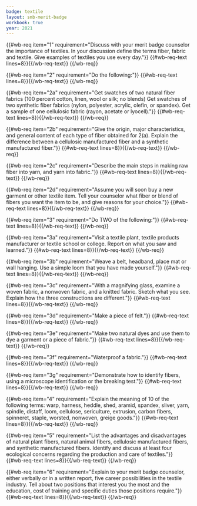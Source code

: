 ```yaml
---
badge: textile
layout: smb-merit-badge
workbook: true
year: 2021
---
```



{{#wb-req item="1" requirement="Discuss with your merit badge counselor the importance of textiles. In your discussion define the terms fiber, fabric and textile. Give examples of textiles you use every day."}}
{{#wb-req-text lines=8}}{{/wb-req-text}}
{{/wb-req}}

{{#wb-req item="2" requirement="Do the following:"}}
{{#wb-req-text lines=8}}{{/wb-req-text}}
{{/wb-req}}

{{#wb-req item="2a" requirement="Get swatches of two natural fiber fabrics (100 percent cotton, linen, wool or silk; no blends) Get swatches of two synthetic fiber fabrics (nylon, polyester, acrylic, olefin, or spandex). Get a sample of one cellulosic fabric (rayon, acetate or lyocell)."}}
{{#wb-req-text lines=8}}{{/wb-req-text}}
{{/wb-req}}

{{#wb-req item="2b" requirement="Give the origin, major characteristics, and general content of each type of fiber obtained for 2(a). Explain the difference between a cellulosic manufactured fiber and a synthetic manufactured fiber."}}
{{#wb-req-text lines=8}}{{/wb-req-text}}
{{/wb-req}}

{{#wb-req item="2c" requirement="Describe the main steps in making raw fiber into yarn, and yarn into fabric."}}
{{#wb-req-text lines=8}}{{/wb-req-text}}
{{/wb-req}}

{{#wb-req item="2d" requirement="Assume you will soon buy a new garment or other textile item. Tell your counselor what fiber or blend of fibers you want the item to be, and give reasons for your choice."}}
{{#wb-req-text lines=8}}{{/wb-req-text}}
{{/wb-req}}

{{#wb-req item="3" requirement="Do TWO of the following:"}}
{{#wb-req-text lines=8}}{{/wb-req-text}}
{{/wb-req}}

{{#wb-req item="3a" requirement="Visit a textile plant, textile products manufacturer or textile school or college. Report on what you saw and learned."}}
{{#wb-req-text lines=8}}{{/wb-req-text}}
{{/wb-req}}

{{#wb-req item="3b" requirement="Weave a belt, headband, place mat or wall hanging. Use a simple loom that you have made yourself."}}
{{#wb-req-text lines=8}}{{/wb-req-text}}
{{/wb-req}}

{{#wb-req item="3c" requirement="With a magnifying glass, examine a woven fabric, a nonwoven fabric, and a knitted fabric. Sketch what you see. Explain how the three constructions are different."}}
{{#wb-req-text lines=8}}{{/wb-req-text}}
{{/wb-req}}

{{#wb-req item="3d" requirement="Make a piece of felt."}}
{{#wb-req-text lines=8}}{{/wb-req-text}}
{{/wb-req}}

{{#wb-req item="3e" requirement="Make two natural dyes and use them to dye a garment or a piece of fabric."}}
{{#wb-req-text lines=8}}{{/wb-req-text}}
{{/wb-req}}

{{#wb-req item="3f" requirement="Waterproof a fabric."}}
{{#wb-req-text lines=8}}{{/wb-req-text}}
{{/wb-req}}

{{#wb-req item="3g" requirement="Demonstrate how to identify fibers, using a microscope identification or the breaking test."}}
{{#wb-req-text lines=8}}{{/wb-req-text}}
{{/wb-req}}

{{#wb-req item="4" requirement="Explain the meaning of 10 of the following terms: warp, harness, heddle, shed, aramid, spandex, sliver, yarn, spindle, distaff, loom, cellulose, sericulture, extrusion, carbon fibers, spinneret, staple, worsted, nonwoven, greige goods."}}
{{#wb-req-text lines=8}}{{/wb-req-text}}
{{/wb-req}}

{{#wb-req item="5" requirement="List the advantages and disadvantages of natural plant fibers, natural animal fibers, cellulosic manufactured fibers, and synthetic manufactured fibers. Identify and discuss at least four ecological concerns regarding the production and care of textiles."}}
{{#wb-req-text lines=8}}{{/wb-req-text}}
{{/wb-req}}

{{#wb-req item="6" requirement="Explain to your merit badge counselor, either verbally or in a written report, five career possibilities in the textile industry. Tell about two positions that interest you the most and the education, cost of training and specific duties those positions require."}}
{{#wb-req-text lines=8}}{{/wb-req-text}}
{{/wb-req}}
